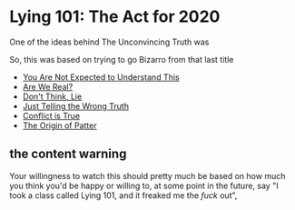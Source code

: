 # Lying 101: The Act for 2020

One of the ideas behind The Unconvincing Truth was

So, this was based on trying to go Bizarro from that last title

- [You Are Not Expected to Understand This](c2abbe03-91ac-43e6-8bc3-65851bcd2c2c.md)
- [Are We Real?](bd05ee90-529d-48f8-8536-54d8e3bfbd59.md)
- [Don't Think, Lie](b5aa61af-484b-4f9a-8b09-dbd7cbade1b6.md)
- [Just Telling the Wrong Truth](abc14fc6-1fdc-4576-9159-cdf8a3a5b650.md)
- [Conflict is True](d5f44e64-7294-4484-8800-c7a60d24e16b.md)
- [The Origin of Patter](c8d99844-5939-494d-9cec-ba91102f631c.md)

## the content warning

Your willingness to watch this should pretty much be based on how much you think you'd be happy or willing to, at some point in the future, say "I took a class called Lying 101, and it freaked me the *fuck* out",
